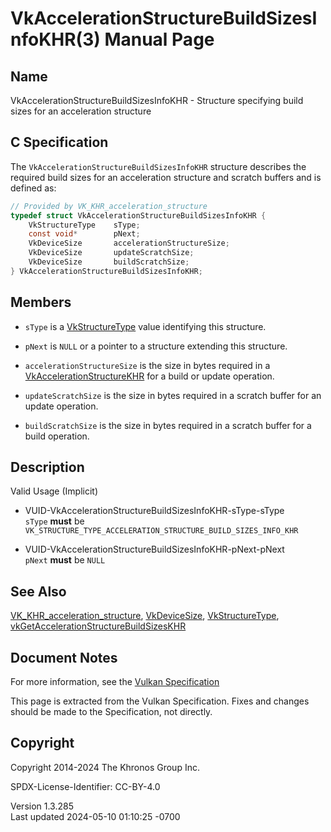 # VkAccelerationStructureBuildSizesInfoKHR(3) Manual Page

## Name

VkAccelerationStructureBuildSizesInfoKHR - Structure specifying build
sizes for an acceleration structure



## <a href="#_c_specification" class="anchor"></a>C Specification

The `VkAccelerationStructureBuildSizesInfoKHR` structure describes the
required build sizes for an acceleration structure and scratch buffers
and is defined as:

``` c
// Provided by VK_KHR_acceleration_structure
typedef struct VkAccelerationStructureBuildSizesInfoKHR {
    VkStructureType    sType;
    const void*        pNext;
    VkDeviceSize       accelerationStructureSize;
    VkDeviceSize       updateScratchSize;
    VkDeviceSize       buildScratchSize;
} VkAccelerationStructureBuildSizesInfoKHR;
```

## <a href="#_members" class="anchor"></a>Members

- `sType` is a [VkStructureType](https://registry.khronos.org/vulkan/specs/1.3-extensions/man/html/VkStructureType.html) value identifying
  this structure.

- `pNext` is `NULL` or a pointer to a structure extending this
  structure.

- `accelerationStructureSize` is the size in bytes required in a
  [VkAccelerationStructureKHR](https://registry.khronos.org/vulkan/specs/1.3-extensions/man/html/VkAccelerationStructureKHR.html) for a
  build or update operation.

- `updateScratchSize` is the size in bytes required in a scratch buffer
  for an update operation.

- `buildScratchSize` is the size in bytes required in a scratch buffer
  for a build operation.

## <a href="#_description" class="anchor"></a>Description

Valid Usage (Implicit)

- <a href="#VUID-VkAccelerationStructureBuildSizesInfoKHR-sType-sType"
  id="VUID-VkAccelerationStructureBuildSizesInfoKHR-sType-sType"></a>
  VUID-VkAccelerationStructureBuildSizesInfoKHR-sType-sType  
  `sType` **must** be
  `VK_STRUCTURE_TYPE_ACCELERATION_STRUCTURE_BUILD_SIZES_INFO_KHR`

- <a href="#VUID-VkAccelerationStructureBuildSizesInfoKHR-pNext-pNext"
  id="VUID-VkAccelerationStructureBuildSizesInfoKHR-pNext-pNext"></a>
  VUID-VkAccelerationStructureBuildSizesInfoKHR-pNext-pNext  
  `pNext` **must** be `NULL`

## <a href="#_see_also" class="anchor"></a>See Also

[VK_KHR_acceleration_structure](https://registry.khronos.org/vulkan/specs/1.3-extensions/man/html/VK_KHR_acceleration_structure.html),
[VkDeviceSize](https://registry.khronos.org/vulkan/specs/1.3-extensions/man/html/VkDeviceSize.html),
[VkStructureType](https://registry.khronos.org/vulkan/specs/1.3-extensions/man/html/VkStructureType.html),
[vkGetAccelerationStructureBuildSizesKHR](https://registry.khronos.org/vulkan/specs/1.3-extensions/man/html/vkGetAccelerationStructureBuildSizesKHR.html)

## <a href="#_document_notes" class="anchor"></a>Document Notes

For more information, see the <a
href="https://registry.khronos.org/vulkan/specs/1.3-extensions/html/vkspec.html#VkAccelerationStructureBuildSizesInfoKHR"
target="_blank" rel="noopener">Vulkan Specification</a>

This page is extracted from the Vulkan Specification. Fixes and changes
should be made to the Specification, not directly.

## <a href="#_copyright" class="anchor"></a>Copyright

Copyright 2014-2024 The Khronos Group Inc.

SPDX-License-Identifier: CC-BY-4.0

Version 1.3.285  
Last updated 2024-05-10 01:10:25 -0700

